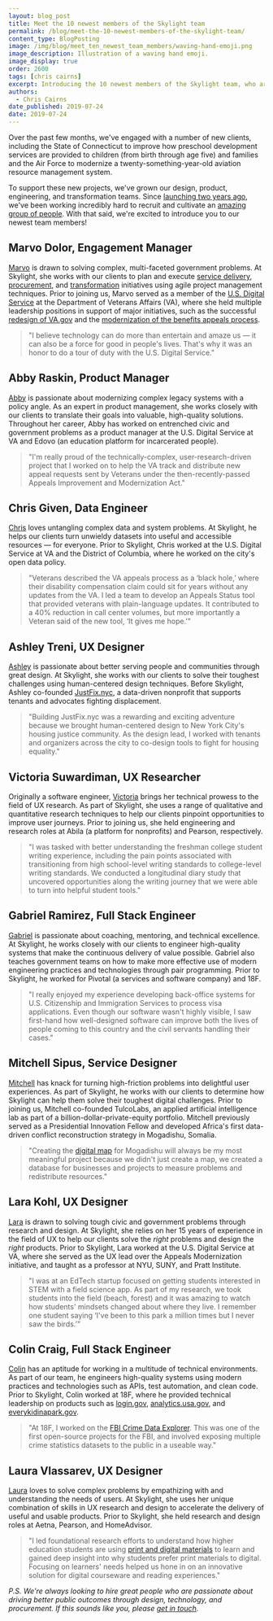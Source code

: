 ```yaml
---
layout: blog_post
title: Meet the 10 newest members of the Skylight team
permalink: /blog/meet-the-10-newest-members-of-the-skylight-team/
content_type: BlogPosting
image: /img/blog/meet_ten_newest_team_members/waving-hand-emoji.png
image_description: Illustration of a waving hand emoji.
image_display: true
order: 2600
tags: [chris cairns]
excerpt: Introducing the 10 newest members of the Skylight team, who are working together to make government services better for everyone.
authors:
  - Chris Cairns
date_published: 2019-07-24
date: 2019-07-24
---
```


Over the past few months, we've engaged with a number of new clients, including the State of Connecticut to improve how preschool development services are provided to children (from birth through age five) and families and the Air Force to modernize a twenty-something-year-old aviation resource management system.

To support these new projects, we've grown our design, product, engineering, and transformation teams. Since [launching two years ago](https://skylight.digital/blog/five-former-presidential-innovation-fellows-and-18f-cofounders-join-skylight/), we've been working incredibly hard to recruit and cultivate an [amazing group of people](https://skylight.digital/about/). With that said, we're excited to introduce you to our newest team members!

## Marvo Dolor, Engagement Manager

[Marvo](https://skylight.digital/about/#marvo-dolor) is drawn to solving complex, multi-faceted government problems. At Skylight, she works with our clients to plan and execute [service delivery](https://skylight.digital/services/digital-services-delivery/), [procurement](https://skylight.digital/services/digital-procurement/), and [transformation](https://skylight.digital/services/digital-transformation/) initiatives using agile project management techniques. Prior to joining us, Marvo served as a member of the [U.S. Digital Service](https://www.usds.gov/) at the Department of Veterans Affairs (VA), where she held multiple leadership positions in support of major initiatives, such as the successful [redesign of VA.gov](https://www.va.gov/) and the [modernization of the benefits appeals process](https://www.fedscoop.com/help-usds-va-improves-benefits-appeals-tracking-tool/).

<blockquote>
<p>"I believe technology can do more than entertain and amaze us &mdash; it can also be a force for good in people's lives. That's why it was an honor to do a tour of duty with the U.S. Digital Service."
</p>
</blockquote>

## Abby Raskin, Product Manager

[Abby](https://skylight.digital/about/#abby-raskin) is passionate about modernizing complex legacy systems with a policy angle. As an expert in product management, she works closely with our clients to translate their goals into valuable, high-quality solutions. Throughout her career, Abby has worked on entrenched civic and government problems as a product manager at the U.S. Digital Service at VA and Edovo (an education platform for incarcerated people).  

<blockquote>
<p>
"I'm really proud of the technically-complex, user-research-driven project that I worked on to help the VA track and distribute new appeal requests sent by Veterans under the then-recently-passed Appeals Improvement and Modernization Act."
</p>
</blockquote>

## Chris Given, Data Engineer

[Chris](https://skylight.digital/about/#chris-given) loves untangling complex data and system problems. At Skylight, he helps our clients turn unwieldy datasets into useful and accessible resources &mdash; for everyone. Prior to Skylight, Chris worked at the U.S. Digital Service at VA and the District of Columbia, where he worked on the city's open data policy.

<blockquote>
<p>
"Veterans described the VA appeals process as a ‘black hole,’ where their disability compensation claim could sit for years without any updates from the VA. I led a team to develop an Appeals Status tool that provided veterans with plain-language updates. It contributed to a 40% reduction in call center volumes, but more importantly a Veteran said of the new tool, ‘It gives me hope.’"
</p>
</blockquote>

## Ashley Treni, UX Designer

[Ashley](https://skylight.digital/about/#ashley-treni) is passionate about better serving people and communities through great design. At Skylight, she works with our clients to solve their toughest challenges using human-centered design techniques. Before Skylight, Ashley co-founded [JustFix.nyc](https://www.justfix.nyc/), a data-driven nonprofit that supports tenants and advocates fighting displacement.

<blockquote>
<p>
"Building JustFix.nyc was a rewarding and exciting adventure because we brought human-centered design to New York City's housing justice community. As the design lead, I worked with tenants and organizers across the city to co-design tools to fight for housing equality."
</p>
</blockquote>

## Victoria Suwardiman, UX Researcher

Originally a software engineer, [Victoria](https://skylight.digital/about/#victoria-suwardiman) brings her technical prowess to the field of UX research. As part of Skylight, she uses a range of qualitative and quantitative research techniques to help our clients pinpoint opportunities to improve user journeys. Prior to joining us, she held engineering and research roles at Abila (a platform for nonprofits) and Pearson, respectively.

<blockquote>
<p>
"I was tasked with better understanding the freshman college student writing experience, including the pain points associated with transitioning from high school-level writing standards to college-level writing standards. We conducted a longitudinal diary study that uncovered opportunities along the writing journey that we were able to turn into helpful student tools."
</p>
</blockquote>

## Gabriel Ramirez, Full Stack Engineer

[Gabriel](https://skylight.digital/about/#gabriel-ramirez) is passionate about coaching, mentoring, and technical excellence. At Skylight, he works closely with our clients to engineer high-quality systems that make the continuous delivery of value possible. Gabriel also teaches government teams on how to make more effective use of modern engineering practices and technologies through pair programming. Prior to Skylight, he worked for Pivotal (a services and software company) and 18F.

<blockquote>
<p>
"I really enjoyed my experience developing back-office systems for U.S. Citizenship and Immigration Services to process visa applications. Even though our software wasn't highly visible, I saw first-hand how well-designed software can improve both the lives of people coming to this country and the civil servants handling their cases."
</p>
</blockquote>

## Mitchell Sipus, Service Designer

[Mitchell](https://skylight.digital/about/#mitchell-sipus) has knack for turning high-friction problems into delightful user experiences. As part of Skylight, he works with our clients to determine how Skylight can help them solve their toughest digital challenges. Prior to joining us, Mitchell co-founded TulcoLabs, an applied artificial intelligence lab as part of a billion-dollar-private-equity portfolio. Mitchell previously served as a Presidential Innovation Fellow and developed Africa's first data-driven conflict reconstruction strategy in Mogadishu, Somalia.

<blockquote>
<p>
"Creating the <a href="https://www.wired.com/2013/06/fa_mogadishu/">digital map</a> for Mogadishu will always be my most meaningful project because we didn't just create a map, we created a database for businesses and projects to measure problems and redistribute resources."
</p>
</blockquote>

## Lara Kohl, UX Designer

[Lara](https://skylight.digital/about/#lara-kohl) is drawn to solving tough civic and government problems through research and design. At Skylight, she relies on her 15 years of experience in the field of UX to help our clients solve the *right* problems and design the *right* products. Prior to Skylight, Lara worked at the U.S. Digital Service at VA, where she served as the UX lead over the Appeals Modernization initiative, and taught as a professor at NYU, SUNY, and Pratt Institute.

<blockquote>
<p>
"I was at an EdTech startup focused on getting students interested in STEM with a field science app. As part of my research, we took students into the field (beach, forest) and it was amazing to watch how students' mindsets changed about where they live. I remember one student saying ‘I've been to this park a million times but I never saw the birds.’"
</p>
</blockquote>

## Colin Craig, Full Stack Engineer

[Colin](https://skylight.digital/about/#colin-craig) has an aptitude for working in a multitude of technical environments. As part of our team, he engineers high-quality systems using modern practices and technologies such as APIs, test automation, and clean code. Prior to Skylight, Colin worked at 18F, where he provided technical leadership on products such as [login.gov](https://login.gov/), [analytics.usa.gov](https://analytics.usa.gov/), and [everykidinapark.gov](https://everykidinapark.gov/).

<blockquote>
<p>
"At 18F, I worked on the <a href="https://crime-data-explorer.fr.cloud.gov/">FBI Crime Data Explorer</a>. This was one of the first open-source projects for the FBI, and involved exposing multiple crime statistics datasets to the public in a useable way."
</p>
</blockquote>

## Laura Vlassarev, UX Designer

[Laura](https://skylight.digital/about/#laura-vlassarev) loves to solve complex problems by empathizing with and understanding the needs of users. At Skylight, she uses her unique combination of skills in UX research and design to accelerate the delivery of useful and usable products. Prior to Skylight, she held research and design roles at Aetna, Pearson, and HomeAdvisor.

<blockquote>
<p>
"I led foundational research efforts to understand how higher education students are using <a href="https://www.lauravlassarev.com/new-page-3">print and digital materials</a> to learn and gained deep insight into why students prefer print materials to digital. Focusing on learners' needs helped us hone in on an innovative solution for digital courseware and reading experiences."
</p>
</blockquote>

*P.S. We're always looking to hire great people who are passionate about driving better public outcomes through design, technology, and procurement. If this sounds like you, please [get in touch](https://skylight.digital/join/).*
